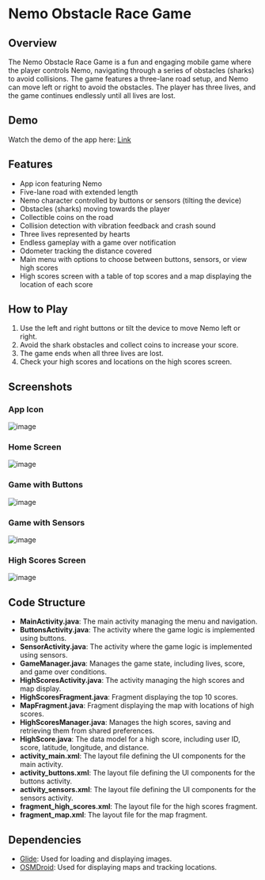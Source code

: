 # Nemo Obstacle Race Game

## Overview
The Nemo Obstacle Race Game is a fun and engaging mobile game where the player controls Nemo, navigating through a series of obstacles (sharks) to avoid collisions. The game features a three-lane road setup, and Nemo can move left or right to avoid the obstacles. The player has three lives, and the game continues endlessly until all lives are lost.

## Demo
Watch the demo of the app here: [Link](https://drive.google.com/file/d/1_LzTEF1j3DdKnTuybK2aGVpDXrcalZKD/view?usp=sharing)

## Features
- App icon featuring Nemo
- Five-lane road with extended length
- Nemo character controlled by buttons or sensors (tilting the device)
- Obstacles (sharks) moving towards the player
- Collectible coins on the road
- Collision detection with vibration feedback and crash sound
- Three lives represented by hearts
- Endless gameplay with a game over notification
- Odometer tracking the distance covered
- Main menu with options to choose between buttons, sensors, or view high scores
- High scores screen with a table of top scores and a map displaying the location of each score

## How to Play
1. Use the left and right buttons or tilt the device to move Nemo left or right.
2. Avoid the shark obstacles and collect coins to increase your score.
3. The game ends when all three lives are lost.
4. Check your high scores and locations on the high scores screen.

## Screenshots
### App Icon
![image](https://github.com/edenSaadon/NEMO_OBS_RACE/assets/97795061/23927117-f7bb-4b81-9414-8b653bc753b4)
### Home Screen
![image](https://github.com/edenSaadon/NEMO_OBS_RACE/assets/97795061/999b4cce-c81b-4403-8d1a-9181202abe24)

### Game with Buttons
![image](https://github.com/edenSaadon/NEMO_OBS_RACE/assets/97795061/01bdc9fa-7b0c-4863-9ec6-b8b7a8a8fbe2)

### Game with Sensors
![image](https://github.com/edenSaadon/NEMO_OBS_RACE/assets/97795061/4391d454-2141-4b85-baf4-dbd0088feff0)

### High Scores Screen
![image](https://github.com/edenSaadon/NEMO_OBS_RACE/assets/97795061/90b8e6db-a96f-4066-9f01-93bfeb260b8f)



## Code Structure
- **MainActivity.java**: The main activity managing the menu and navigation.
- **ButtonsActivity.java**: The activity where the game logic is implemented using buttons.
- **SensorActivity.java**: The activity where the game logic is implemented using sensors.
- **GameManager.java**: Manages the game state, including lives, score, and game over conditions.
- **HighScoresActivity.java**: The activity managing the high scores and map display.
- **HighScoresFragment.java**: Fragment displaying the top 10 scores.
- **MapFragment.java**: Fragment displaying the map with locations of high scores.
- **HighScoresManager.java**: Manages the high scores, saving and retrieving them from shared preferences.
- **HighScore.java**: The data model for a high score, including user ID, score, latitude, longitude, and distance.
- **activity_main.xml**: The layout file defining the UI components for the main activity.
- **activity_buttons.xml**: The layout file defining the UI components for the buttons activity.
- **activity_sensors.xml**: The layout file defining the UI components for the sensors activity.
- **fragment_high_scores.xml**: The layout file for the high scores fragment.
- **fragment_map.xml**: The layout file for the map fragment.

## Dependencies
- [Glide](https://github.com/bumptech/glide): Used for loading and displaying images.
- [OSMDroid](https://github.com/osmdroid/osmdroid): Used for displaying maps and tracking locations.
